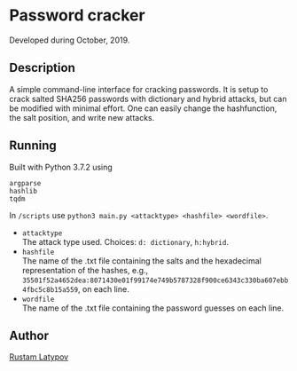 # Password cracker 

Developed during October, 2019.

## Description

A simple command-line interface for cracking passwords. It is setup to crack salted SHA256  passwords with dictionary and hybrid attacks, but can be modified with minimal effort. One can easily change the hashfunction, the salt position, and write new attacks.

## Running

Built with Python 3.7.2 using

```
argparse
hashlib
tqdm
```

In `/scripts` use `python3 main.py <attacktype> <hashfile> <wordfile>`. <br/>

- `attacktype` <br/>
The attack type used. Choices: `d: dictionary`, `h:hybrid`.
- `hashfile` <br/>
The name of the .txt file containing the salts and the hexadecimal representation of the hashes, e.g.,  `35501f52a4652dea:8071430e01f99174e749b5787328f900ce6343c330ba607ebb4fbc5c8b15a559`, on each line.
- `wordfile` <br/>
The name of the .txt file containing the password guesses on each line. 


## Author

[Rustam Latypov](mailto:rustam.latypov@aalto.fi)

